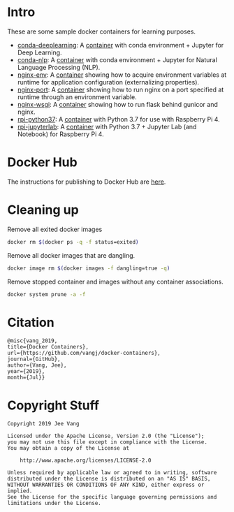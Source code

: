 # Intro

These are some sample docker containers for learning purposes.

* [conda-deeplearning](conda-deeplearning): A [container](https://hub.docker.com/r/vangjee/conda-deeplearning) with conda environment + Jupyter for Deep Learning.
* [conda-nlp](conda-nlp): A [container](https://hub.docker.com/r/vangjee/conda-nlp) with conda environment + Jupyter for Natural Language Processing (NLP).
* [nginx-env](nginx-env): A [container](https://hub.docker.com/r/vangjee/nginx-env) showing how to acquire environment variables at runtime for application configuration (externalizing properties).
* [nginx-port](nginx-port): A [container](https://hub.docker.com/r/vangjee/nginx-port) showing how to run nginx on a port specified at runtime through an environment variable.
* [nginx-wsgi](nginx-wsgi): A [container](https://hub.docker.com/r/vangjee/nginx-wsgi) showing how to run flask behind gunicor and nginx.
* [rpi-python37](rpi-python37): A [container](https://hub.docker.com/r/vangjee/rpi-python37) with Python 3.7 for use with Raspberry Pi 4.
* [rpi-jupyterlab](rpi-jupyterlab): A [container](https://hub.docker.com/r/vangjee/rpi-jupyterlab) with Python 3.7 + Jupyter Lab (and Notebook) for Raspberry Pi 4.

# Docker Hub

The instructions for publishing to Docker Hub are [here](https://ropenscilabs.github.io/r-docker-tutorial/04-Dockerhub.html).

# Cleaning up

Remove all exited docker images

```bash
docker rm $(docker ps -q -f status=exited)
```

Remove all docker images that are dangling.

```bash
docker image rm $(docker images -f dangling=true -q)
```

Remove stopped container and images without any container associations.

```bash
docker system prune -a -f
```

# Citation

```
@misc{vang_2019, 
title={Docker Containers}, 
url={https://github.com/vangj/docker-containers}, 
journal={GitHub},
author={Vang, Jee}, 
year={2019}, 
month={Jul}}
```

# Copyright Stuff

```
Copyright 2019 Jee Vang

Licensed under the Apache License, Version 2.0 (the "License");
you may not use this file except in compliance with the License.
You may obtain a copy of the License at

    http://www.apache.org/licenses/LICENSE-2.0

Unless required by applicable law or agreed to in writing, software
distributed under the License is distributed on an "AS IS" BASIS,
WITHOUT WARRANTIES OR CONDITIONS OF ANY KIND, either express or implied.
See the License for the specific language governing permissions and
limitations under the License.
```